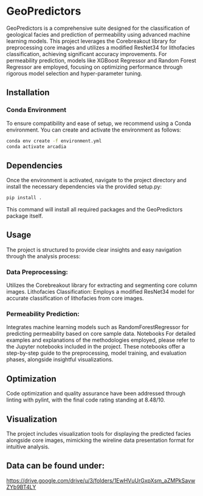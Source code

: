 # GeoPredictors

GeoPredictors is a comprehensive suite designed for the classification of geological facies and prediction of permeability using advanced machine learning models. This project leverages the Corebreakout library for preprocessing core images and utilizes a modified ResNet34 for lithofacies classification, achieving significant accuracy improvements. For permeability prediction, models like XGBoost Regressor and Random Forest Regressor are employed, focusing on optimizing performance through rigorous model selection and hyper-parameter tuning.

## Installation

### Conda Environment

To ensure compatibility and ease of setup, we recommend using a Conda environment. You can create and activate the environment as follows:

```bash
conda env create -f environment.yml
conda activate arcadia
```

## Dependencies

Once the environment is activated, navigate to the project directory and install the necessary dependencies via the provided setup.py:

```bash
pip install .
```

This command will install all required packages and the GeoPredictors package itself.

## Usage

The project is structured to provide clear insights and easy navigation through the analysis process:

### Data Preprocessing:

Utilizes the Corebreakout library for extracting and segmenting core column images.
Lithofacies Classification: Employs a modified ResNet34 model for accurate classification of lithofacies from core images.
### Permeability Prediction:

Integrates machine learning models such as RandomForestRegressor for predicting permeability based on core sample data.
Notebooks
For detailed examples and explanations of the methodologies employed, please refer to the Jupyter notebooks included in the project. These notebooks offer a step-by-step guide to the preprocessing, model training, and evaluation phases, alongside insightful visualizations.

## Optimization

Code optimization and quality assurance have been addressed through linting with pylint, with the final code rating standing at 8.48/10.

## Visualization

The project includes visualization tools for displaying the predicted facies alongside core images, mimicking the wireline data presentation format for intuitive analysis.

## Data can be found under:
https://drive.google.com/drive/u/3/folders/1EwHVuUrGxpXsm_aZMPkSaywZYb9BT4LY
